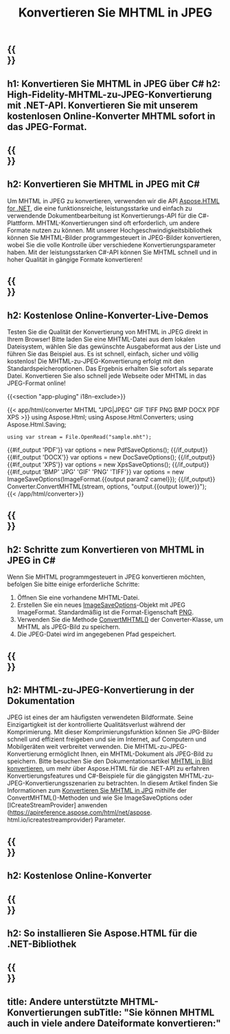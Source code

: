 ﻿---
translation: true
template: /templates/_template-conversion-child.md
title: Konvertieren Sie MHTML in JPEG
description: Konvertieren Sie MHTML in JPEG in C#. Verwenden Sie einfach die Konverter-API innerhalb von ASP.NET oder einer beliebigen .NET-Anwendung. Probieren Sie kostenlos online MHTML to JPEG Converter aus!
url: /net/conversion/mhtml-to-jpeg/
family: html
platformtag: net
feature: conversion
informat: MHTML
outformat: JPEG
otherformats: DOCX PDF XPS BMP GIF PNG TIFF
---

{{<section banner>}}
---
h1: Konvertieren Sie MHTML in JPEG über C#
h2: High-Fidelity-MHTML-zu-JPEG-Konvertierung mit .NET-API. Konvertieren Sie mit unserem kostenlosen Online-Konverter MHTML sofort in das JPEG-Format.
---

{{<section overview>}}
---
h2: Konvertieren Sie MHTML in JPEG mit C#
---

Um MHTML in JPEG zu konvertieren, verwenden wir die API [Aspose.HTML for .NET](https://products.aspose.com/html/net/), die eine funktionsreiche, leistungsstarke und einfach zu verwendende Dokumentbearbeitung ist Konvertierungs-API für die C#-Plattform. MHTML-Konvertierungen sind oft erforderlich, um andere Formate nutzen zu können. Mit unserer Hochgeschwindigkeitsbibliothek können Sie MHTML-Bilder programmgesteuert in JPEG-Bilder konvertieren, wobei Sie die volle Kontrolle über verschiedene Konvertierungsparameter haben. Mit der leistungsstarken C#-API können Sie MHTML schnell und in hoher Qualität in gängige Formate konvertieren!

{{<section demos>}}
---
h2: Kostenlose Online-Konverter-Live-Demos
---

Testen Sie die Qualität der Konvertierung von MHTML in JPEG direkt in Ihrem Browser! Bitte laden Sie eine MHTML-Datei aus dem lokalen Dateisystem, wählen Sie das gewünschte Ausgabeformat aus der Liste und führen Sie das Beispiel aus. Es ist schnell, einfach, sicher und völlig kostenlos! Die MHTML-zu-JPEG-Konvertierung erfolgt mit den Standardspeicheroptionen. Das Ergebnis erhalten Sie sofort als separate Datei. Konvertieren Sie also schnell jede Webseite oder MHTML in das JPEG-Format online!

{{<section "app-pluging" i18n-exclude>}}

{{< app/html/converter MHTML "JPG|JPEG" GIF TIFF PNG BMP DOCX PDF XPS >}}
using Aspose.Html;
using Aspose.Html.Converters;
using Aspose.Html.Saving;

    using var stream = File.OpenRead("sample.mht");
{{#if_output 'PDF'}}
    var options = new PdfSaveOptions();
{{/if_output}}
{{#if_output 'DOCX'}}
    var options = new DocSaveOptions();
{{/if_output}}
{{#if_output 'XPS'}}
    var options = new XpsSaveOptions();
{{/if_output}}
{{#if_output 'BMP' 'JPG' 'GIF' 'PNG' 'TIFF'}}
    var options = new ImageSaveOptions(ImageFormat.{{output param2 camel}});
{{/if_output}}
    Converter.ConvertMHTML(stream, options, "output.{{output lower}}");   
{{< /app/html/converter>}} 


{{<section steps>}}
---
h2: Schritte zum Konvertieren von MHTML in JPEG in C#
---

Wenn Sie MHTML programmgesteuert in JPEG konvertieren möchten, befolgen Sie bitte einige erforderliche Schritte:
1. Öffnen Sie eine vorhandene MHTML-Datei.
1. Erstellen Sie ein neues [ImageSaveOptions](https://apireference.aspose.com/html/net/aspose.html.saving/imagesaveoptions)-Objekt mit JPEG ImageFormat. Standardmäßig ist die Format-Eigenschaft [PNG](https://apireference.aspose.com/html/net/aspose.html.rendering.image/imageformat).
1. Verwenden Sie die Methode [ConvertMHTML()](https://apireference.aspose.com/html/net/aspose.html.converters/converter/convertmhtml/) der Converter-Klasse, um MHTML als JPEG-Bild zu speichern.
1. Die JPEG-Datei wird im angegebenen Pfad gespeichert.




{{<section documentation>}}
---
h2: MHTML-zu-JPEG-Konvertierung in der Dokumentation
---

JPEG ist eines der am häufigsten verwendeten Bildformate. Seine Einzigartigkeit ist der kontrollierte Qualitätsverlust während der Komprimierung. Mit dieser Komprimierungsfunktion können Sie JPG-Bilder schnell und effizient freigeben und sie im Internet, auf Computern und Mobilgeräten weit verbreitet verwenden. Die MHTML-zu-JPEG-Konvertierung ermöglicht Ihnen, ein MHTML-Dokument als JPEG-Bild zu speichern. Bitte besuchen Sie den Dokumentationsartikel [MHTML in Bild konvertieren](https://docs.aspose.com/html/net/converting-between-formats/mhtml-to-image/), um mehr über Aspose.HTML für die .NET-API zu erfahren Konvertierungsfeatures und C#-Beispiele für die gängigsten MHTML-zu-JPEG-Konvertierungsszenarien zu betrachten. In diesem Artikel finden Sie Informationen zum <a href="https://docs.aspose.com/html/net/converting-between-formats/mhtml-to-image/#convert-mhtml-to-jpg -using-imagesaveoptions" target="_blank">Konvertieren Sie MHTML in JPG</a> mithilfe der ConvertMHTML()-Methoden und wie Sie ImageSaveOptions oder [ICreateStreamProvider] anwenden (https://apireference.aspose.com/html/net/aspose. html.io/icreatestreamprovider) Parameter.

{{<section online-converters>}}
---
h2: Kostenlose Online-Konverter
---

{{<section get-started>}}
---
h2: So installieren Sie Aspose.HTML für die .NET-Bibliothek
---

{{<section other-conversions>}}
---
title: Andere unterstützte MHTML-Konvertierungen
subTitle: "Sie können MHTML auch in viele andere Dateiformate konvertieren:"
---